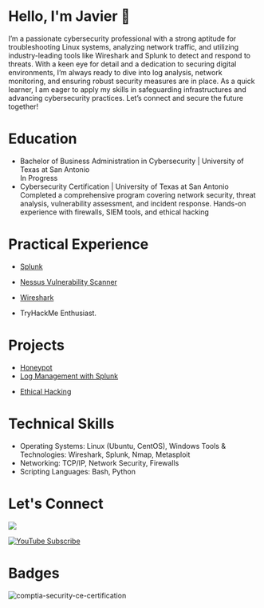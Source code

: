 # Hello, I'm Javier 👋

I’m a passionate cybersecurity professional with a strong aptitude for troubleshooting Linux systems, analyzing network traffic, and utilizing industry-leading tools like Wireshark and Splunk to detect and respond to threats. With a keen eye for detail and a dedication to securing digital environments, I’m always ready to dive into log analysis, network monitoring, and ensuring robust security measures are in place. As a quick learner, I am eager to apply my skills in safeguarding infrastructures and advancing cybersecurity practices. Let’s connect and secure the future together!

# Education
<ul><li>Bachelor of Business Administration in Cybersecurity | University of Texas at San Antonio</li>
In Progress
<li>Cybersecurity Certification | University of Texas at San Antonio</li>
Completed a comprehensive program covering network security, threat analysis,
vulnerability assessment, and incident response.
Hands-on experience with firewalls, SIEM tools, and ethical hacking</ul> 

# Practical Experience
</html>
<!DOCTYPE html>
<html lang="en">
<head>
    <meta charset="UTF-8">
    <meta name="viewport" content="width=device-width, initial-scale=1.0">
</head>
<body>
    <ul>
        <li><a href="https://github.com/Jeum1331/Splunk" target="_blank">Splunk</a></li>
    </ul>
</body>
<body>
    <ul>
        <li><a href="https://github.com/Jeum1331/Nessus-Vulnerability-Scanner" target="_blank">Nessus Vulnerability Scanner</a></li>
    </ul>
</body>
<!DOCTYPE html>
<html lang="en">
<head>
    <meta charset="UTF-8">
    <meta name="viewport" content="width=device-width, initial-scale=1.0">
</head>
<body>
    <ul>
        <li><a href="https://github.com/Jeum1331/Wireshark" target="_blank">Wireshark</a></li>
    </ul>
</body>

<ul><li>TryHackMe Enthusiast.</li>
</ul>

# Projects
<!DOCTYPE html>
<html lang="en">
<head>
    <meta charset="UTF-8">
    <meta name="viewport" content="width=device-width, initial-scale=1.0">
</head>
<body>
    <ul>
        <li>
            <a href="https://github.com/Jeum1331/Honeypot" target="_blank">Honeypot</a>
            </li>
        <li>
            <a href="https://github.com/Jeum1331/Log-Management-with-Splunk" target="_blank">
                Log Management with Splunk
            </a> 
        </li>
    </ul>
</body>
</html>
<ul>
    <li>
            <a href="https://github.com/Jeum1331/Ethical-Hacking/tree/main" target="_blank">
                Ethical Hacking
            </a> 
        </li>
    </ul>
</body>
</html>

# Technical Skills
<ul><li>Operating Systems: Linux (Ubuntu, CentOS), Windows
Tools & Technologies: Wireshark, Splunk, Nmap, Metasploit</li>
<li>Networking: TCP/IP, Network Security, Firewalls</li>
<li>Scripting Languages: Bash, Python</li></ul>

# Let's Connect
<a href="https://linkedin.com/in/javier-urena-412402b7/"><img src="https://img.shields.io/badge/-LinkedIn-0072b1?&style=for-the-badge&logo=linkedin&logoColor=white" /></a>

<a href="https://www.youtube.com/channel/UCF2iwwAykVUWQcVsd_mV97Q" target="_blank">
    <img src="https://img.shields.io/badge/YouTube-Subscribe-red?logo=youtube&logoColor=white&style=for-the-badge" alt="YouTube Subscribe" />
</a>




# Badges
![comptia-security-ce-certification](https://github.com/user-attachments/assets/cbe1454c-e087-4968-bbdc-c98cac8fa86a)

